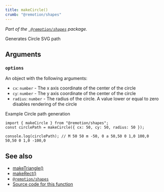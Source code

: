 ```yaml
---
title: makeCircle()
crumb: "@remotion/shapes"
---
```


_Part of the [` @remotion/shapes`](/docs/shapes) package._

Generates Circle SVG path

## Arguments

### `options`

An object with the following arguments:

- `cx`: `number` - The x axis coordinate of the center of the circle
- `cy`: `number` - The y axis coordinate of the center of the circle
- `radius`: `number` - The radius of the circle. A value lower or equal to zero disables rendering of the circle

Example Circle path generation

```tsx twoslash
import { makeCircle } from "@remotion/shapes";
const circlePath = makeCircle({ cx: 50, cy: 50, radius: 50 });

console.log(circlePath); // M 50 50 m -50, 0 a 50,50 0 1,0 100,0  50,50 0 1,0 -100,0
```

## See also

- [makeTriangle()](/docs/shapes/make-triangle)
- [makeRect()](/docs/shapes/make-rect)
- [`@remotion/shapes`](/docs/shapes)
- [Source code for this function](https://github.com/remotion-dev/remotion/blob/main/packages/shapes/src/make-triangle.ts)
